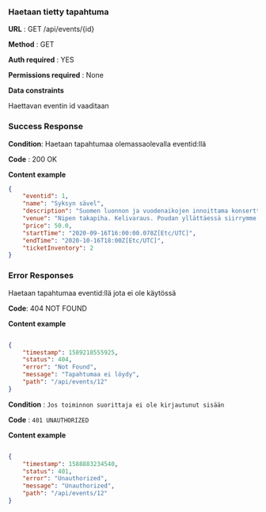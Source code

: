 ### Haetaan tietty tapahtuma 

**URL** : GET /api/events/{id}

**Method** : GET

**Auth required** : YES

**Permissions required** : None

**Data constraints**

Haettavan eventin id vaaditaan

### Success Response

**Condition**: Haetaan tapahtumaa olemassaolevalla eventid:llä

**Code** : 200 OK

**Content example**

```json
{
    "eventid": 1,
    "name": "Syksyn sävel",
    "description": "Suomen luonnon ja vuodenaikojen innoittama konserttiesitys. Soittimina tusina sadeputkea ja märkä rätti",
    "venue": "Nipen takapiha. Kelivaraus. Poudan yllättäessä siirrymme roskakatokseen",
    "price": 50.0,
    "startTime": "2020-09-16T16:00:00.078Z[Etc/UTC]",
    "endTime": "2020-10-16T18:00Z[Etc/UTC]",
    "ticketInventory": 2
}
```
### Error Responses

Haetaan tapahtumaa eventid:llä jota ei ole käytössä

**Code**: 404 NOT FOUND

**Content example**

```json

{
    "timestamp": 1589218555925,
    "status": 404,
    "error": "Not Found",
    "message": "Tapahtumaa ei löydy",
    "path": "/api/events/12"
}
```

**Condition** : `Jos toiminnon suorittaja ei ole kirjautunut sisään`

**Code** : `401 UNAUTHORIZED`

**Content example**

```json

{
    "timestamp": 1588883234540,
    "status": 401,
    "error": "Unauthorized",
    "message": "Unauthorized",
    "path": "/api/events/12"
}

```
